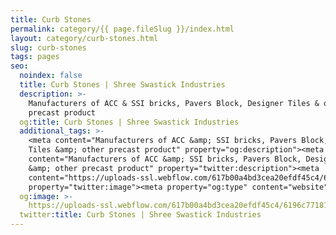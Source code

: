 ```yaml
---
title: Curb Stones
permalink: category/{{ page.fileSlug }}/index.html
layout: category/curb-stones.html
slug: curb-stones
tags: pages
seo:
  noindex: false
  title: Curb Stones | Shree Swastick Industries
  description: >-
    Manufacturers of ACC & SSI bricks, Pavers Block, Designer Tiles & other
    precast product
  og:title: Curb Stones | Shree Swastick Industries
  additional_tags: >-
    <meta content="Manufacturers of ACC &amp; SSI bricks, Pavers Block, Designer
    Tiles &amp; other precast product" property="og:description"><meta
    content="Manufacturers of ACC &amp; SSI bricks, Pavers Block, Designer Tiles
    &amp; other precast product" property="twitter:description"><meta
    content="https://uploads-ssl.webflow.com/617b00a4bd3cea20efdf45c4/6196c77181daeb0fc94fddd3_Full%20logo.png"
    property="twitter:image"><meta property="og:type" content="website">
  og:image: >-
    https://uploads-ssl.webflow.com/617b00a4bd3cea20efdf45c4/6196c77181daeb0fc94fddd3_Full%20logo.png
  twitter:title: Curb Stones | Shree Swastick Industries
---
```



